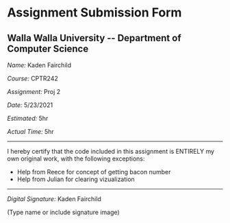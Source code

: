 # Assignment Submission Form

## Walla Walla University -- Department of Computer Science

_Name:_ Kaden Fairchild

_Course:_ CPTR242

_Assignment:_ Proj 2 

_Date:_ 5/23/2021

_Estimated:_ 5hr

_Actual Time:_ 5hr

---

I hereby certify that the code included in this assignment is ENTIRELY my own original work, with the following exceptions:

* Help from Reece for concept of getting bacon number   
* Help from Julian for clearing vizualization 

---

_Digital Signature:_ Kaden Fairchild

(Type name or include signature image)
